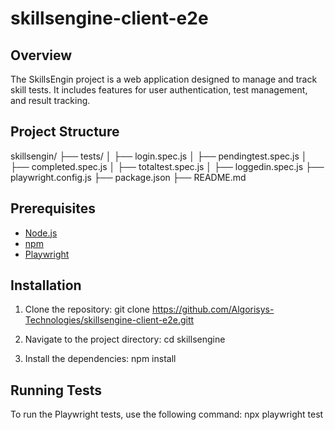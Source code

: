 # skillsengine-client-e2e

## Overview

The SkillsEngin project is a web application designed to manage and track skill tests. It includes features for user authentication, test management, and result tracking.

## Project Structure

skillsengin/
├── tests/
│ ├── login.spec.js
│ ├── pendingtest.spec.js
│ ├── completed.spec.js
│ ├── totaltest.spec.js
│ ├── loggedin.spec.js
├── playwright.config.js
├── package.json
├── README.md

## Prerequisites

- [Node.js](https://nodejs.org/)
- [npm](https://www.npmjs.com/)
- [Playwright](https://playwright.dev/)

## Installation

1. Clone the repository:
    git clone https://github.com/Algorisys-Technologies/skillsengine-client-e2e.gitt 
    
2. Navigate to the project directory:
        cd skillsengine
    
3. Install the dependencies:
       npm install
    

## Running Tests

To run the Playwright tests, use the following command: npx playwright test
